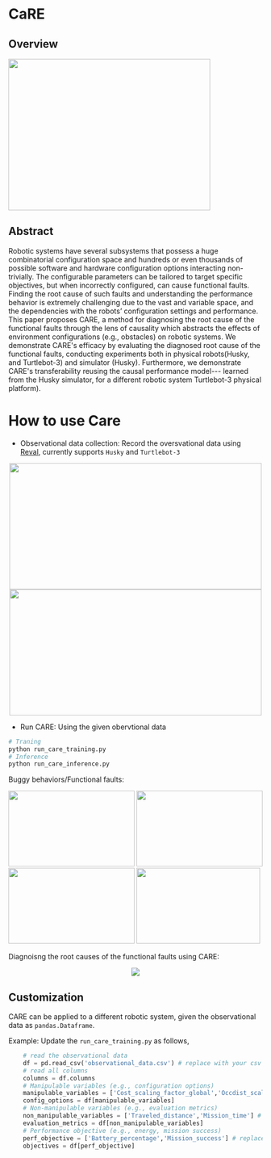 # CaRE

## Overview
<img src="https://user-images.githubusercontent.com/73362969/209476314-638d3e1a-256d-4f74-91e5-883ba8170577.png" width="400" height="300">

## Abstract
Robotic systems have several subsystems that possess a huge combinatorial configuration space and hundreds or even thousands of possible software and hardware configuration options interacting non-trivially. The configurable parameters can be tailored to target specific objectives, but when incorrectly configured, can cause functional faults. Finding the root cause of such faults and understanding the performance behavior is extremely challenging due to the vast and variable space, and the dependencies with the robots’ configuration settings and performance. This paper proposes CARE, a method for diagnosing the root cause of the functional faults through the lens of causality which abstracts the effects of environment configurations (e.g., obstacles) on robotic systems. We demonstrate CARE's efficacy by evaluating the diagnosed root cause of the functional faults, conducting experiments both in physical robots(Husky, and Turtlebot-3) and simulator (Husky). Furthermore, we demonstrate CARE's transferability reusing the causal performance model--- learned from the Husky simulator, for a different robotic system Turtlebot-3 physical platform).

# How to use Care
- Observational data collection: Record the oversvational data using [Reval](https://github.com/softsys4ai/Reval), currently supports `Husky` and `Turtlebot-3`

<p align="center">
  <img src= "https://user-images.githubusercontent.com/73362969/167684493-9181c890-4ec4-4503-8dc1-ba59fffc19e4.gif" width="500" height="250"/> 
  <img src= "https://user-images.githubusercontent.com/73362969/209478527-f2ee23c1-532e-4fee-9a2f-30154cfb3d9c.gif" width="500" height="250"/>
</p>    

- Run CARE: Using the given obervtional data

```python
# Traning
python run_care_training.py
# Inference
python run_care_inference.py
```
Buggy behaviors/Functional faults:

<img src= "https://user-images.githubusercontent.com/73362969/209481188-f7aadbd1-6505-4250-8e55-52582c887c25.gif" width="250" height="150"/> <img src= "https://user-images.githubusercontent.com/73362969/209481283-ab2a1c2d-6c26-4da3-94b9-1c7f6f048342.gif" width="250" height="150"/> <img src="https://user-images.githubusercontent.com/73362969/209482130-e31f71bb-2c70-4754-8e5d-8bcf289fc8fe.gif" width="250" height="150"/> <img src="https://user-images.githubusercontent.com/73362969/209482202-a13922c6-4406-48b4-adc5-c1ea6122621c.gif" width="245" height="150"/>

Diagnoisng the root causes of the functional faults using CARE:

<p align="center">
  <img src= "https://user-images.githubusercontent.com/73362969/209478776-9d4e4f94-c525-4002-9ae0-4b1245266ca5.gif"/>
</p> 

## Customization
CARE can be applied to a different robotic system, given the observational data as `pandas.Dataframe`.

Example: Update the `run_care_training.py` as follows,

```python
    # read the observational data
    df = pd.read_csv('observational_data.csv') # replace with your csv file
    # read all columns
    columns = df.columns
    # Manipulable variables (e.g., configuration options)
    manipulable_variables = ['Cost_scaling_factor_global','Occdist_scale'] # replace with your own labels
    config_options = df[manipulable_variables]
    # Non-manipulable variables (e.g., evaluation metrics)
    non_manipulable_variables = ['Traveled_distance','Mission_time'] # replace with your own labels
    evaluation_metrics = df[non_manipulable_variables]  
    # Performance objective (e.g., energy, mission success)
    perf_objective = ['Battery_percentage','Mission_success'] # replace with your own labels
    objectives = df[perf_objective]
```
